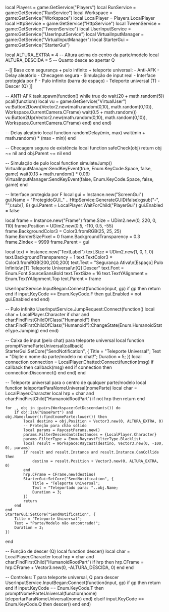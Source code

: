 local Players = game:GetService("Players")
local RunService = game:GetService("RunService")
local Workspace = game:GetService("Workspace")
local LocalPlayer = Players.LocalPlayer
local HttpService = game:GetService("HttpService")
local TweenService = game:GetService("TweenService")
local UserInputService = game:GetService("UserInputService")
local VirtualInputManager = game:GetService("VirtualInputManager")
local StarterGui = game:GetService("StarterGui")

local ALTURA_EXTRA = 4 -- Altura acima do centro da parte/modelo
local ALTURA_DESCIDA = 5 -- Quanto desce ao apertar Q

--[[ 
    Base com segurança + pulo infinito + teleporte universal:
    - Anti-AFK
    - Delay aleatório
    - Checagem segura
    - Simulação de input real
    - Interface protegida por F
    - Pulo infinito (barra de espaço)
    - Teleporte universal (T)
    - Descer (Q)
]]

-- ANTI-AFK
task.spawn(function()
    while true do
        wait(20 + math.random(5))
        pcall(function()
            local vu = game:GetService("VirtualUser")
            vu:Button2Down(Vector2.new(math.random(0,10), math.random(0,10)), Workspace.CurrentCamera.CFrame)
            wait(0.5 + math.random())
            vu:Button2Up(Vector2.new(math.random(0,10), math.random(0,10)), Workspace.CurrentCamera.CFrame)
        end)
    end
end)

-- Delay aleatório
local function randomDelay(min, max)
    wait(min + math.random() * (max - min))
end

-- Checagem segura de existência
local function safeCheck(obj)
    return obj ~= nil and obj.Parent ~= nil
end

-- Simulação de pulo
local function simulateJump()
    VirtualInputManager:SendKeyEvent(true, Enum.KeyCode.Space, false, game)
    wait(0.13 + math.random() * 0.09)
    VirtualInputManager:SendKeyEvent(false, Enum.KeyCode.Space, false, game)
end

-- Interface protegida por F
local gui = Instance.new("ScreenGui")
gui.Name = "ProtegidoGUI_" .. HttpService:GenerateGUID(false):gsub("-", ""):sub(1, 8)
gui.Parent = LocalPlayer:WaitForChild("PlayerGui")
gui.Enabled = false

local frame = Instance.new("Frame")
frame.Size = UDim2.new(0, 220, 0, 110)
frame.Position = UDim2.new(0.5, -110, 0.5, -55)
frame.BackgroundColor3 = Color3.fromRGB(25, 25, 25)
frame.BorderSizePixel = 0
frame.BackgroundTransparency = 0.3
frame.ZIndex = 9999
frame.Parent = gui

local text = Instance.new("TextLabel")
text.Size = UDim2.new(1, 0, 1, 0)
text.BackgroundTransparency = 1
text.TextColor3 = Color3.fromRGB(200,200,200)
text.Text = "Segurança Ativa\n[Espaço] Pulo Infinito\n[T] Teleporte Universal\n[Q] Descer"
text.Font = Enum.Font.SourceSansBold
text.TextSize = 16
text.TextYAlignment = Enum.TextYAlignment.Top
text.Parent = frame

UserInputService.InputBegan:Connect(function(input, gp)
    if gp then return end
    if input.KeyCode == Enum.KeyCode.F then
        gui.Enabled = not gui.Enabled
    end
end)

-- Pulo infinito
UserInputService.JumpRequest:Connect(function()
    local char = LocalPlayer.Character
    if char and char:FindFirstChildOfClass("Humanoid") then
        char:FindFirstChildOfClass("Humanoid"):ChangeState(Enum.HumanoidStateType.Jumping)
    end
end)

-- Caixa de input (pelo chat) para teleporte universal
local function promptNomeParteUniversal(callback)
    StarterGui:SetCore("SendNotification", {
        Title = "Teleporte Universal";
        Text = "Digite o nome da parte/modelo no chat!";
        Duration = 5;
    })
    local connection
    connection = LocalPlayer.Chatted:Connect(function(msg)
        if callback then callback(msg) end
        if connection then connection:Disconnect() end
    end)
end

-- Teleporte universal para o centro de qualquer parte/modelo
local function teleportarParaNomeUniversal(nomeParte)
    local char = LocalPlayer.Character
    local hrp = char and char:FindFirstChild("HumanoidRootPart")
    if not hrp then return end

    for _, obj in ipairs(Workspace:GetDescendants()) do
        if obj:IsA("BasePart") and obj.Name:lower():find(nomeParte:lower()) then
            local destino = obj.Position + Vector3.new(0, ALTURA_EXTRA, 0)
            -- Proteção para chão sólido
            local params = RaycastParams.new()
            params.FilterDescendantsInstances = {LocalPlayer.Character}
            params.FilterType = Enum.RaycastFilterType.Blacklist
            local result = Workspace:Raycast(destino, Vector3.new(0, -100, 0), params)
            if result and result.Instance and result.Instance.CanCollide then
                destino = result.Position + Vector3.new(0, ALTURA_EXTRA, 0)
            end
            hrp.CFrame = CFrame.new(destino)
            StarterGui:SetCore("SendNotification", {
                Title = "Teleporte Universal";
                Text = "Teleportado para: "..obj.Name;
                Duration = 3;
            })
            return
        end
    end
    StarterGui:SetCore("SendNotification", {
        Title = "Teleporte Universal";
        Text = "Parte/Modelo não encontrado!";
        Duration = 3;
    })
end

-- Função de descer (Q)
local function descer()
    local char = LocalPlayer.Character
    local hrp = char and char:FindFirstChild("HumanoidRootPart")
    if hrp then
        hrp.CFrame = hrp.CFrame + Vector3.new(0, -ALTURA_DESCIDA, 0)
    end
end

-- Controles: T para teleporte universal, Q para descer
UserInputService.InputBegan:Connect(function(input, gp)
    if gp then return end
    if input.KeyCode == Enum.KeyCode.T then
        promptNomeParteUniversal(function(nome)
            teleportarParaNomeUniversal(nome)
        end)
    elseif input.KeyCode == Enum.KeyCode.Q then
        descer()
    end
end)
